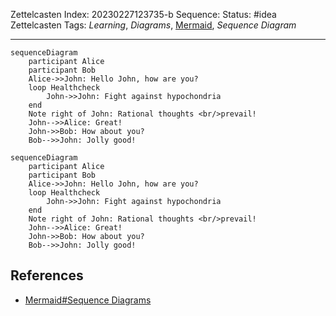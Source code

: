 Zettelcasten Index: 20230227123735-b
Sequence:
Status: #idea
Zettelcasten Tags: *Learning*, *Diagrams*, [Mermaid](Mermaid.md), *Sequence Diagram*

---

````
sequenceDiagram
    participant Alice
    participant Bob
    Alice->>John: Hello John, how are you?
    loop Healthcheck
        John->>John: Fight against hypochondria
    end
    Note right of John: Rational thoughts <br/>prevail!
    John-->>Alice: Great!
    John->>Bob: How about you?
    Bob-->>John: Jolly good!
````

````mermaid
sequenceDiagram
    participant Alice
    participant Bob
    Alice->>John: Hello John, how are you?
    loop Healthcheck
        John->>John: Fight against hypochondria
    end
    Note right of John: Rational thoughts <br/>prevail!
    John-->>Alice: Great!
    John->>Bob: How about you?
    Bob-->>John: Jolly good!
````

## References

* [Mermaid#Sequence Diagrams](../references/Mermaid.md)
